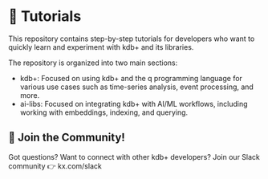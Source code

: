 # 🚀 Tutorials
This repository contains step-by-step tutorials for developers who want to quickly learn and experiment with kdb+ and its libraries.

The repository is organized into two main sections:
- kdb+: Focused on using kdb+ and the q programming language for various use cases such as time-series analysis, event processing, and more.
- ai-libs: Focused on integrating kdb+ with AI/ML workflows, including working with embeddings, indexing, and querying.

## 🤝 Join the Community!
Got questions? Want to connect with other kdb+ developers? Join our Slack community 👉 kx.com/slack
